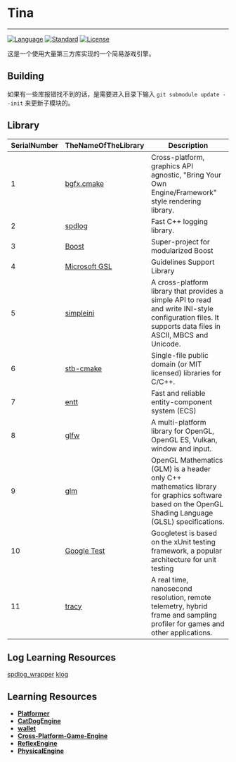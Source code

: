 # Tina
----------
[![Language](https://img.shields.io/badge/language-C++-blue.svg)](https://isocpp.org/)
[![Standard](https://img.shields.io/badge/c%2B%2B-17-blue.svg)](https://en.wikipedia.org/wiki/C%2B%2B#Standardization)
[![License](https://img.shields.io/badge/license-MIT-blue.svg)](https://opensource.org/licenses/MIT)

这是一个使用大量第三方库实现的一个简易游戏引擎。

## Building
如果有一些库报错找不到的话，是需要进入目录下输入 ``` git submodule update --init ``` 来更新子模块的。

## Library

| SerialNumber | TheNameOfTheLibrary                             | Description                                         |
|----| ------------------------------------ | ---------------------------------------- |
| 1  | [bgfx.cmake](https://github.com/bkaradzic/bgfx.cmake.git) |Cross-platform, graphics API agnostic, "Bring Your Own Engine/Framework" style rendering library.         |
| 2  | [spdlog](https://github.com/gabime/spdlog.git)            |Fast C++ logging library.      |
| 3  | [Boost](https://github.com/boostorg/boost.git)            |Super-project for modularized Boost         |
| 4  | [Microsoft GSL](https://github.com/microsoft/GSL.git)     |Guidelines Support Library         |
| 5  | [simpleini](https://github.com/brofield/simpleini)        |A cross-platform library that provides a simple API to read and write INI-style configuration files. It supports data files in ASCII, MBCS and Unicode.|
| 6  | [stb-cmake](https://github.com/gracicot/stb-cmake.git)    |Single-file public domain (or MIT licensed) libraries for C/C++.       |
| 7  | [entt](https://github.com/skypjack/entt.git)              |Fast and reliable entity-component system (ECS)       |
| 8  | [glfw](https://github.com/glfw/glfw.git)                  |A multi-platform library for OpenGL, OpenGL ES, Vulkan, window and input.       |
| 9  | [glm](https://github.com/g-truc/glm.git)                  |OpenGL Mathematics (GLM) is a header only C++ mathematics library for graphics software based on the OpenGL Shading Language (GLSL) specifications.        |
| 10 | [Google Test](https://github.com/google/googletest.git)   |Googletest is based on the xUnit testing framework, a popular architecture for unit testing         |
| 11 | [tracy](https://github.com/wolfpld/tracy.git)             |A real time, nanosecond resolution, remote telemetry, hybrid frame and sampling profiler for games and other applications.         |

## Log Learning Resources

[spdlog_wrapper](https://github.com/gqw/spdlog_wrapper)
[klog](https://github.com/KkemChen/klog)

## Learning Resources

- **[Platformer](https://github.com/Somgonk/Platformer)**
- **[CatDogEngine](https://github.com/CatDogEngine/CatDogEngine)**
- **[wallet](https://github.com/wiimag/wallet)**
- **[Cross-Platform-Game-Engine](https://github.com/ThomasJowett/Cross-Platform-Game-Engine)**
- **[ReflexEngine](https://github.com/dante1130/ReflexEngine)**
- **[PhysicalEngine](https://github.com/Im-Rises/PhysicalEngine)**
